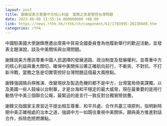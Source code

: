 ```yaml
---
layout: post
title: 謝鋒促美方尊重中方核心利益　當務之急是管控台灣問題
date: 2023-06-08 11:55:14.000000000 +08:00
link: https://news.rthk.hk/rthk/ch/component/k2/1703995-20230608.htm
categories: rthk
---
```


中國駐美國大使謝鋒應邀出席美中貿易全國委員會為他履新舉行的歡迎活動，並發表主題演說，談及中美關係與台灣問題。

謝鋒說美方應該尊重中國人民選擇的發展道路、政治制度及發展權利，並尊重中方的核心利益與重大關切，確保中美關係沿著正確航向前行，不衝突、不對抗、不打新冷戰，當務之急是切實管控好台灣問題這個最大風險點。

謝鋒強調搞兵棋推演、改變現狀及製造危機的都不是中方，台灣當局倚美謀獨，以及美國一些人鼓噪以台制華，才是台海和平穩定的最大威脅，現在最重要的是用行動恪守中美三個聯合公報，最緊迫的是言行一致反對台獨冒險挑釁。

謝鋒又指國家主席習近平提出相互尊重、和平共處、合作共贏三項原則，指明新時期中美正確相處的治本之道，強調中方一如既往重視中美關係，願與美方推進對話合作，拆除危險燃爆點。
